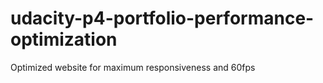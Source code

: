 # udacity-p4-portfolio-performance-optimization
Optimized website for maximum responsiveness and 60fps
